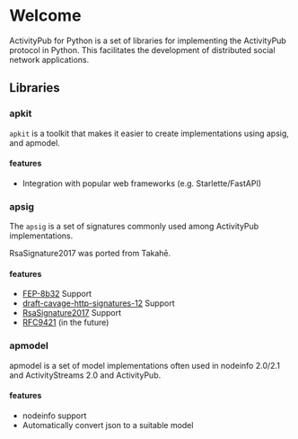 # Welcome

ActivityPub for Python is a set of libraries for implementing the ActivityPub protocol in Python. This facilitates the development of distributed social network applications.

## Libraries
### apkit
`apkit` is a toolkit that makes it easier to create implementations using apsig, and apmodel.
#### features
- Integration with popular web frameworks (e.g. Starlette/FastAPI)
### apsig
The `apsig` is a set of signatures commonly used among ActivityPub implementations.

RsaSignature2017 was ported from Takahē.
#### features
- [FEP-8b32](https://codeberg.org/fediverse/fep/src/branch/main/fep/8b32/fep-8b32.md) Support
- [draft-cavage-http-signatures-12](https://datatracker.ietf.org/doc/html/draft-cavage-http-signatures-12) Support
- [RsaSignature2017](https://docs.joinmastodon.org/spec/security/#ld) Support
- [RFC9421](https://datatracker.ietf.org/doc/html/rfc9421) (in the future)
### apmodel
apmodel is a set of model implementations often used in nodeinfo 2.0/2.1 and ActivityStreams 2.0 and ActivityPub.
#### features
- nodeinfo support
- Automatically convert json to a suitable model